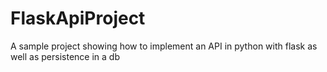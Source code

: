 # FlaskApiProject
A sample project showing how to implement an API in python with flask as well as persistence in a db

